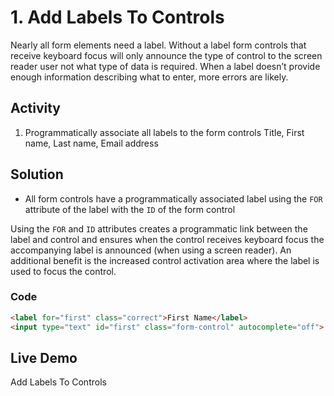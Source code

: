 # 1. Add Labels To Controls
Nearly all form elements need a label. Without a label form controls that receive keyboard focus will only announce the type of control to the screen reader user not what type of data is required. When a label doesn’t provide enough information describing what to enter, more errors are likely.

## Activity
1.	Programmatically associate all labels to the form controls Title, First name, Last name, Email address

## Solution
* All form controls have a programmatically associated label using the `FOR` attribute of the label with the `ID` of the form control

Using the `FOR` and `ID` attributes creates a programmatic link between the label and control and ensures when the control receives keyboard focus the accompanying label is announced (when using a screen reader). An additional benefit is the increased control activation area where the label is used to focus the control.

### Code
```html
<label for="first" class="correct">First Name</label> 
<input type="text" id="first" class="form-control" autocomplete="off">
```

## Live Demo
Add Labels To Controls
